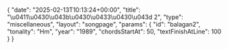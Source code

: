 {
    "date": "2025-02-13T10:13:24+00:00",
    "title": "\u0411\u0430\u043b\u0430\u0433\u0430\u043d 2",
    "type": "miscellaneous",
    "layout": "songpage",
    "params": {
        "id": "balagan2",
        "tonality": "Hm",
        "year": "1989",
        "chordsStartAt": 50,
        "textFinishAtLine": 100
    }
}